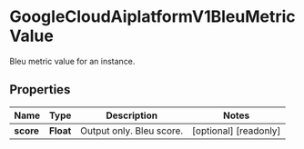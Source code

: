 

# GoogleCloudAiplatformV1BleuMetricValue

Bleu metric value for an instance.

## Properties

| Name | Type | Description | Notes |
|------------ | ------------- | ------------- | -------------|
|**score** | **Float** | Output only. Bleu score. |  [optional] [readonly] |



